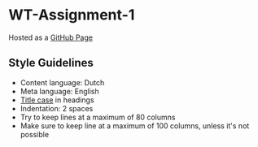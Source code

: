 # WT-Assignment-1

Hosted as a [GitHub Page](http://luukberkers.github.io/WT-Assignment-1/)

## Style Guidelines

- Content language: Dutch
- Meta language: English
- [Title case](http://titlecase.com/) in headings
- Indentation: 2 spaces
- Try to keep lines at a maximum of 80 columns
- Make sure to keep line at a maximum of 100 columns, unless it's not possible
